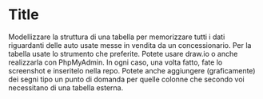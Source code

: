 # Title

Modellizzare la struttura di una tabella per memorizzare tutti i dati riguardanti delle auto usate messe in vendita da un concessionario.
Per la tabella usate lo strumento che preferite.
Potete usare draw.io o anche realizzarla con PhpMyAdmin.
In ogni caso, una volta fatto, fate lo screenshot e inseritelo nella repo.
Potete anche aggiungere (graficamente) dei segni tipo un punto di domanda per quelle colonne che secondo voi necessitano di una tabella esterna.
